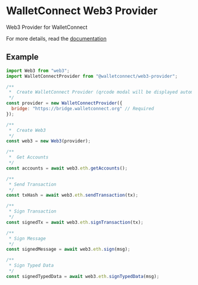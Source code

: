 # WalletConnect Web3 Provider

Web3 Provider for WalletConnect

For more details, read the [documentation](https://docs.walletconnect.org)

## Example

```javascript
import Web3 from "web3";
import WalletConnectProvider from "@walletconnect/web3-provider";

/**
 *  Create WalletConnect Provider (qrcode modal will be displayed automatically)
 */
const provider = new WalletConnectProvider({
  bridge: "https://bridge.walletconnect.org" // Required
});

/**
 *  Create Web3
 */
const web3 = new Web3(provider);

/**
 *  Get Accounts
 */
const accounts = await web3.eth.getAccounts();

/**
 * Send Transaction
 */
const txHash = await web3.eth.sendTransaction(tx);

/**
 * Sign Transaction
 */
const signedTx = await web3.eth.signTransaction(tx);

/**
 * Sign Message
 */
const signedMessage = await web3.eth.sign(msg);

/**
 * Sign Typed Data
 */
const signedTypedData = await web3.eth.signTypedData(msg);
```
